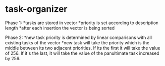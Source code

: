 # task-organizer
Phase 1:
*tasks are stored in vector
*priority is set according to description length
*after each insertion the vector is being sorted

Phase 2:
*new task priority is determined by linear comparisons with all existing tasks of the vector
*new task will take the priority which is the middle between its two adjacent priorities. If its the first it will take the value of 256. If it's the last, it will take the value of the panultimate task increased by 256.
